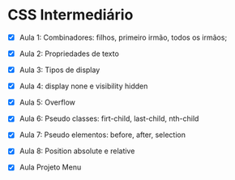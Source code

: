 # CSS Intermediário

- [x] Aula 1: Combinadores: filhos, primeiro irmão, todos os irmãos;
- [x] Aula 2: Propriedades de texto
- [x] Aula 3: Tipos de display
- [x] Aula 4: display none e visibility hidden
- [x] Aula 5: Overflow
- [x] Aula 6: Pseudo classes: firt-child, last-child, nth-child
- [x] Aula 7: Pseudo elementos: before, after, selection
- [x] Aula 8: Position absolute e relative 
- [x] Aula Projeto Menu


 